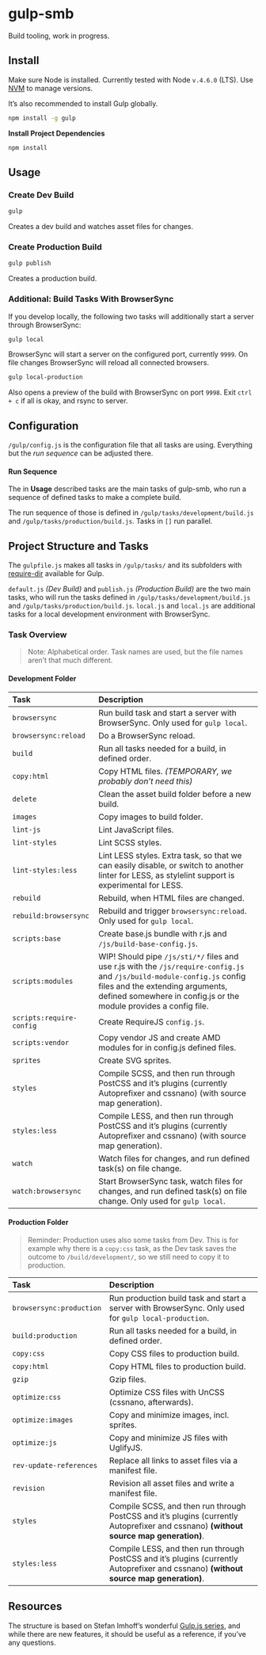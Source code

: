 # gulp-smb

Build tooling, work in progress.


## Install

Make sure Node is installed. Currently tested with Node `v.4.6.0` (LTS). Use [NVM](https://github.com/creationix/nvm) to manage versions.

It’s also recommended to install Gulp globally.

```sh
npm install -g gulp
```

**Install Project Dependencies**

```sh
npm install
```


## Usage

### Create Dev Build

```sh
gulp
```

Creates a dev build and watches asset files for changes.

### Create Production Build

```sh
gulp publish
```

Creates a production build.

### Additional: Build Tasks With BrowserSync

If you develop locally, the following two tasks will additionally start a server through BrowserSync:

```sh
gulp local
```

BrowserSync will start a server on the configured port, currently `9999`. On file changes BrowserSync will reload all connected browsers.

```sh
gulp local-production
```

Also opens a preview of the build with BrowserSync on port `9998`. Exit `ctrl + c` if all is okay, and rsync to server.


## Configuration

`/gulp/config.js` is the configuration file that all tasks are using. Everything but the *run sequence* can be adjusted there.

#### Run Sequence

The in **Usage** described tasks are the main tasks of gulp-smb, who run a sequence of defined tasks to make a complete build.

The run sequence of those is defined in `/gulp/tasks/development/build.js` and `/gulp/tasks/production/build.js`. Tasks in `[]` run parallel.


## Project Structure and Tasks

The `gulpfile.js` makes all tasks in `/gulp/tasks/` and its subfolders with [require-dir](https://www.npmjs.com/package/require-dir) available for Gulp.

`default.js` *(Dev Build)* and `publish.js` *(Production Build)* are the two main tasks, who will run the tasks defined in `/gulp/tasks/development/build.js` and `/gulp/tasks/production/build.js`. `local.js` and `local.js` are additional tasks for a local development environment with BrowserSync.

### Task Overview

> Note: Alphabetical order. Task names are used, but the file names aren’t that much different.

#### Development Folder

| Task | Description |
|:-----|:------------|
| `browsersync` | Run build task and start a server with BrowserSync. Only used for `gulp local`.
| `browsersync:reload` | Do a BrowserSync reload.
| `build` | Run all tasks needed for a build, in defined order.
| `copy:html` | Copy HTML files. *(TEMPORARY, we probably don’t need this)*
| `delete` | Clean the asset build folder before a new build.
| `images` | Copy images to build folder.
| `lint-js` | Lint JavaScript files.
| `lint-styles` | Lint SCSS styles.
| `lint-styles:less` | Lint LESS styles. Extra task, so that we can easily disable, or switch to another linter for LESS, as stylelint support is experimental for LESS.
| `rebuild` | Rebuild, when HTML files are changed.
| `rebuild:browsersync` | Rebuild and trigger `browsersync:reload`. Only used for `gulp local`.
| `scripts:base` | Create base.js bundle with r.js and `/js/build-base-config.js`.
| `scripts:modules` | WIP! Should pipe `/js/sti/*/` files and use r.js with the `/js/require-config.js` and `/js/build-module-config.js` config files and the extending arguments, defined somewhere in config.js or the module provides a config file.
| `scripts:require-config` | Create RequireJS `config.js`.
| `scripts:vendor` | Copy vendor JS and create AMD modules for in config.js defined files.
| `sprites` | Create SVG sprites.
| `styles` | Compile SCSS, and then run through PostCSS and it’s plugins (currently Autoprefixer and cssnano) (with source map generation).
| `styles:less` | Compile LESS, and then run through PostCSS and it’s plugins (currently Autoprefixer and cssnano) (with source map generation).
| `watch` | Watch files for changes, and run defined task(s) on file change.
| `watch:browsersync` | Start BrowserSync task, watch files for changes, and run defined task(s) on file change. Only used for `gulp local`.

#### Production Folder

> Reminder: Production uses also some tasks from Dev. This is for example why there is a `copy:css` task, as the Dev task saves the outcome to  `/build/development/`, so we still need to copy it to production.

| Task | Description |
|:-----|:------------|
| `browsersync:production` | Run production build task and start a server with BrowserSync. Only used for `gulp local-production`.
| `build:production` | Run all tasks needed for a build, in defined order.
| `copy:css` | Copy CSS files to production build.
| `copy:html` | Copy HTML files to production build.
| `gzip` | Gzip files.
| `optimize:css` | Optimize CSS files with UnCSS (cssnano, afterwards).
| `optimize:images` | Copy and minimize images, incl. sprites.
| `optimize:js` | Copy and minimize JS files with UglifyJS.
| `rev-update-references` | Replace all links to asset files via a manifest file.
| `revision` | Revision all asset files and write a manifest file.
| `styles` | Compile SCSS, and then run through PostCSS and it’s plugins (currently Autoprefixer and cssnano) **(without source map generation)**.
| `styles:less` | Compile LESS, and then run through PostCSS and it’s plugins (currently Autoprefixer and cssnano) **(without source map generation)**.


## Resources

The structure is based on Stefan Imhoff’s wonderful [Gulp.js series](https://stefanimhoff.de/series/gulp/), and while there are new features, it should be useful as a reference, if you’ve any questions.